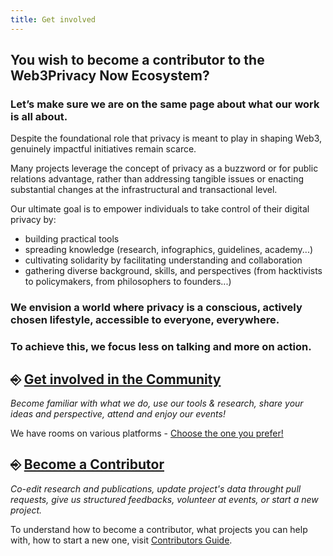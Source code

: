 ```yaml
---
title: Get involved
---
```


## You wish to become a contributor to the Web3Privacy Now Ecosystem? 
### Let’s make sure we are on the same page about what our work is all about.

Despite the foundational role that privacy is meant to play in shaping Web3, genuinely impactful initiatives remain scarce. 

Many projects leverage the concept of privacy as a buzzword or for public relations advantage, rather than addressing tangible issues or enacting substantial changes at the infrastructural and transactional level.

Our ultimate goal is to empower individuals to take control of their digital privacy by:

+ building practical tools
+ spreading knowledge (research, infographics, guidelines, academy...)
+ cultivating solidarity by facilitating understanding and collaboration  
+ gathering diverse background, skills, and perspectives (from hacktivists to policymakers, from philosophers to founders...)

### We envision a world where privacy is a conscious, actively chosen lifestyle, accessible to everyone, everywhere. 

### To achieve this, we focus less on talking and more on action.


## ⎆ [Get involved in the Community](https://docs.web3privacy.info/communication/)

_Become familiar with what we do, use our tools & research, share your ideas and perspective, attend and enjoy our events!_

We have rooms on various platforms - [Choose the one you prefer!](https://docs.web3privacy.info/communication/)

## ⎆ [Become a Contributor](https://docs.web3privacy.info/contributors/)

_Co-edit research and publications, update project's data throught pull requests, give us structured feedbacks, volunteer at events, or start a new project._

To understand how to become a contributor, what projects you can help with, how to start a new one, visit [Contributors Guide](https://docs.web3privacy.info/contributors/).
